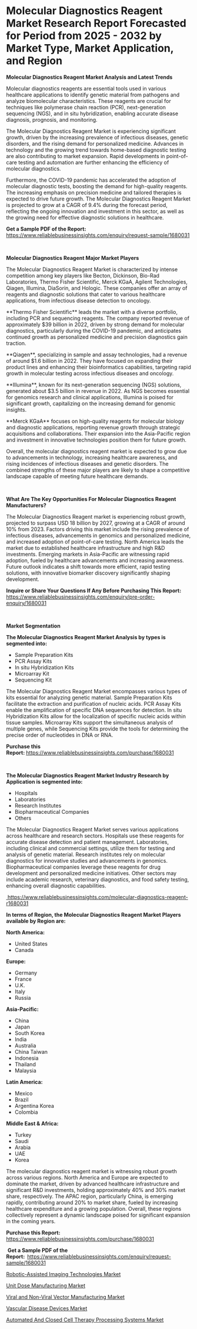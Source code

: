 <p><h1>Molecular Diagnostics Reagent Market Research Report Forecasted for Period from 2025 -  2032 by Market Type, Market Application, and Region</h1></p><p><strong>Molecular Diagnostics Reagent Market Analysis and Latest Trends</strong></p>
<p><p>Molecular diagnostics reagents are essential tools used in various healthcare applications to identify genetic material from pathogens and analyze biomolecular characteristics. These reagents are crucial for techniques like polymerase chain reaction (PCR), next-generation sequencing (NGS), and in situ hybridization, enabling accurate disease diagnosis, prognosis, and monitoring.</p><p>The Molecular Diagnostics Reagent Market is experiencing significant growth, driven by the increasing prevalence of infectious diseases, genetic disorders, and the rising demand for personalized medicine. Advances in technology and the growing trend towards home-based diagnostic testing are also contributing to market expansion. Rapid developments in point-of-care testing and automation are further enhancing the efficiency of molecular diagnostics.</p><p>Furthermore, the COVID-19 pandemic has accelerated the adoption of molecular diagnostic tests, boosting the demand for high-quality reagents. The increasing emphasis on precision medicine and tailored therapies is expected to drive future growth. The Molecular Diagnostics Reagent Market is projected to grow at a CAGR of 9.4% during the forecast period, reflecting the ongoing innovation and investment in this sector, as well as the growing need for effective diagnostic solutions in healthcare.</p></p>
<p><strong>Get a Sample PDF of the Report:&nbsp;</strong> <a href="https://www.reliablebusinessinsights.com/enquiry/request-sample/1680031?utm_campaign=1091&utm_medium=2&utm_source=Github&utm_content=ia&utm_term=03032025&utm_id=molecular-diagnostics-reagent">https://www.reliablebusinessinsights.com/enquiry/request-sample/1680031</a></p>
<p>&nbsp;</p>
<p><strong>Molecular Diagnostics Reagent Major Market Players</strong></p>
<p><p>The Molecular Diagnostics Reagent Market is characterized by intense competition among key players like Becton, Dickinson, Bio-Rad Laboratories, Thermo Fisher Scientific, Merck KGaA, Agilent Technologies, Qiagen, Illumina, DiaSorin, and Hologic. These companies offer an array of reagents and diagnostic solutions that cater to various healthcare applications, from infectious disease detection to oncology.</p><p>**Thermo Fisher Scientific** leads the market with a diverse portfolio, including PCR and sequencing reagents. The company reported revenue of approximately $39 billion in 2022, driven by strong demand for molecular diagnostics, particularly during the COVID-19 pandemic, and anticipates continued growth as personalized medicine and precision diagnostics gain traction.</p><p>**Qiagen**, specializing in sample and assay technologies, had a revenue of around $1.6 billion in 2022. They have focused on expanding their product lines and enhancing their bioinformatics capabilities, targeting rapid growth in molecular testing across infectious diseases and oncology.</p><p>**Illumina**, known for its next-generation sequencing (NGS) solutions, generated about $3.5 billion in revenue in 2022. As NGS becomes essential for genomics research and clinical applications, Illumina is poised for significant growth, capitalizing on the increasing demand for genomic insights.</p><p>**Merck KGaA** focuses on high-quality reagents for molecular biology and diagnostic applications, reporting revenue growth through strategic acquisitions and collaborations. Their expansion into the Asia-Pacific region and investment in innovative technologies position them for future growth.</p><p>Overall, the molecular diagnostics reagent market is expected to grow due to advancements in technology, increasing healthcare awareness, and rising incidences of infectious diseases and genetic disorders. The combined strengths of these major players are likely to shape a competitive landscape capable of meeting future healthcare demands.</p></p>
<p>&nbsp;</p>
<p><strong>What Are The Key Opportunities For Molecular Diagnostics Reagent Manufacturers?</strong></p>
<p><p>The Molecular Diagnostics Reagent market is experiencing robust growth, projected to surpass USD 18 billion by 2027, growing at a CAGR of around 10% from 2023. Factors driving this market include the rising prevalence of infectious diseases, advancements in genomics and personalized medicine, and increased adoption of point-of-care testing. North America leads the market due to established healthcare infrastructure and high R&D investments. Emerging markets in Asia-Pacific are witnessing rapid adoption, fueled by healthcare advancements and increasing awareness. Future outlook indicates a shift towards more efficient, rapid testing solutions, with innovative biomarker discovery significantly shaping development.</p></p>
<p><strong>Inquire or Share Your Questions If Any Before Purchasing This Report:</strong> <a href="https://www.reliablebusinessinsights.com/enquiry/pre-order-enquiry/1680031?utm_campaign=1091&utm_medium=2&utm_source=Github&utm_content=ia&utm_term=03032025&utm_id=molecular-diagnostics-reagent">https://www.reliablebusinessinsights.com/enquiry/pre-order-enquiry/1680031</a></p>
<p>&nbsp;</p>
<p><strong>Market Segmentation</strong></p>
<p><strong>The Molecular Diagnostics Reagent Market Analysis by types is segmented into:</strong></p>
<p><ul><li>Sample Preparation Kits</li><li>PCR Assay Kits</li><li>In situ Hybridization Kits</li><li>Microarray Kit</li><li>Sequencing Kit</li></ul></p>
<p><p>The Molecular Diagnostics Reagent Market encompasses various types of kits essential for analyzing genetic material. Sample Preparation Kits facilitate the extraction and purification of nucleic acids. PCR Assay Kits enable the amplification of specific DNA sequences for detection. In situ Hybridization Kits allow for the localization of specific nucleic acids within tissue samples. Microarray Kits support the simultaneous analysis of multiple genes, while Sequencing Kits provide the tools for determining the precise order of nucleotides in DNA or RNA.</p></p>
<p><strong>Purchase this Report:&nbsp;</strong><a href="https://www.reliablebusinessinsights.com/purchase/1680031?utm_campaign=1091&utm_medium=2&utm_source=Github&utm_content=ia&utm_term=03032025&utm_id=molecular-diagnostics-reagent">https://www.reliablebusinessinsights.com/purchase/1680031</a></p>
<p>&nbsp;</p>
<p><strong>The Molecular Diagnostics Reagent Market Industry Research by Application is segmented into:</strong></p>
<p><ul><li>Hospitals</li><li>Laboratories</li><li>Research Institutes</li><li>Biopharmaceutical Companies</li><li>Others</li></ul></p>
<p><p>The Molecular Diagnostics Reagent Market serves various applications across healthcare and research sectors. Hospitals use these reagents for accurate disease detection and patient management. Laboratories, including clinical and commercial settings, utilize them for testing and analysis of genetic material. Research institutes rely on molecular diagnostics for innovative studies and advancements in genomics. Biopharmaceutical companies leverage these reagents for drug development and personalized medicine initiatives. Other sectors may include academic research, veterinary diagnostics, and food safety testing, enhancing overall diagnostic capabilities.</p></p>
<p><a href="https://www.reliablebusinessinsights.com/molecular-diagnostics-reagent-r1680031?utm_campaign=1091&utm_medium=2&utm_source=Github&utm_content=ia&utm_term=03032025&utm_id=molecular-diagnostics-reagent">&nbsp;https://www.reliablebusinessinsights.com/molecular-diagnostics-reagent-r1680031</a></p>
<p><strong>In terms of Region, the Molecular Diagnostics Reagent Market Players available by Region are:</strong></p>
<p>
    <p> <strong> North America: </strong>
        <ul>
            <li>United States</li>
            <li>Canada</li>
        </ul>
        </p> 
    <p> <strong> Europe: </strong>
        <ul>
            <li>Germany</li>
            <li>France</li>
            <li>U.K.</li>
            <li>Italy</li>
            <li>Russia</li>
        </ul>
        </p> 
    <p> <strong> Asia-Pacific: </strong>
        <ul>
            <li>China</li>
            <li>Japan</li>
            <li>South Korea</li>
            <li>India</li>
            <li>Australia</li>
            <li>China Taiwan</li>
            <li>Indonesia</li>
            <li>Thailand</li>
            <li>Malaysia</li>
        </ul>
        </p> 
    <p> <strong> Latin America: </strong>
        <ul>
            <li>Mexico</li>
            <li>Brazil</li>
            <li>Argentina Korea</li>
            <li>Colombia</li>
        </ul>
        </p> 
    <p> <strong> Middle East & Africa: </strong>
        <ul>
            <li>Turkey</li>
            <li>Saudi</li>
            <li>Arabia</li>
            <li>UAE</li>
            <li>Korea</li>
        </ul>
    </p>
    </p>
<p><p>The molecular diagnostics reagent market is witnessing robust growth across various regions. North America and Europe are expected to dominate the market, driven by advanced healthcare infrastructure and significant R&D investments, holding approximately 40% and 30% market share, respectively. The APAC region, particularly China, is emerging rapidly, contributing around 20% to market share, fueled by increasing healthcare expenditure and a growing population. Overall, these regions collectively represent a dynamic landscape poised for significant expansion in the coming years.</p></p>
<p><strong>Purchase this Report: </strong><a href="https://www.reliablebusinessinsights.com/purchase/1680031?utm_campaign=1091&utm_medium=2&utm_source=Github&utm_content=ia&utm_term=03032025&utm_id=molecular-diagnostics-reagent">https://www.reliablebusinessinsights.com/purchase/1680031</a></p>
<p>&nbsp;<strong>Get a Sample PDF of the Report:&nbsp;&nbsp;</strong><a href="https://www.reliablebusinessinsights.com/enquiry/request-sample/1680031?utm_campaign=1091&utm_medium=2&utm_source=Github&utm_content=ia&utm_term=03032025&utm_id=molecular-diagnostics-reagent">https://www.reliablebusinessinsights.com/enquiry/request-sample/1680031</a></p>
<p><strong></strong></p>
<p><p><a href="https://github.com/bolalfredia7777/Market-Research-Report-List-1/blob/main/robotic-assisted-imaging-technologies-market.md?utm_campaign=1091&utm_medium=2&utm_source=Github&utm_content=ia&utm_term=03032025&utm_id=molecular-diagnostics-reagent">Robotic-Assisted Imaging Technologies Market</a></p><p><a href="https://github.com/ilonaenterline65/Market-Research-Report-List-1/blob/main/unit-dose-manufacturing-market.md?utm_campaign=1091&utm_medium=2&utm_source=Github&utm_content=ia&utm_term=03032025&utm_id=molecular-diagnostics-reagent">Unit Dose Manufacturing Market</a></p><p><a href="https://github.com/ccreola81/Market-Research-Report-List-1/blob/main/viral-and-non-viral-vector-manufacturing-market.md?utm_campaign=1091&utm_medium=2&utm_source=Github&utm_content=ia&utm_term=03032025&utm_id=molecular-diagnostics-reagent">Viral and Non-Viral Vector Manufacturing Market</a></p><p><a href="https://github.com/ravenecashe/Market-Research-Report-List-1/blob/main/vascular-disease-devices-market.md?utm_campaign=1091&utm_medium=2&utm_source=Github&utm_content=ia&utm_term=03032025&utm_id=molecular-diagnostics-reagent">Vascular Disease Devices Market</a></p><p><a href="https://github.com/chungwimbu4/Market-Research-Report-List-1/blob/main/automated-and-closed-cell-therapy-processing-systems-market.md?utm_campaign=1091&utm_medium=2&utm_source=Github&utm_content=ia&utm_term=03032025&utm_id=molecular-diagnostics-reagent">Automated And Closed Cell Therapy Processing Systems Market</a></p></p>